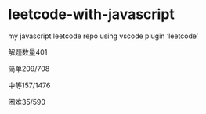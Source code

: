 # leetcode-with-javascript
my javascript  leetcode repo using vscode plugin ‘leetcode’

解题数量401

简单209/708

中等157/1476

困难35/590
